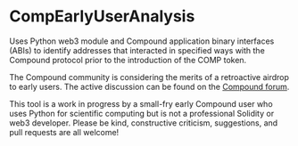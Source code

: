 # CompEarlyUserAnalysis

Uses Python web3 module and Compound application binary interfaces (ABIs) to identify addresses that interacted in specified ways with the Compound protocol prior to the introduction of the COMP token.

The Compound community is considering the merits of a retroactive airdrop to early users. The active discussion can be found on the [Compound forum](https://www.comp.xyz/t/should-compound-retroactively-airdrop-tokens-to-early-users/595).

This tool is a work in progress by a small-fry early Compound user who uses Python for scientific computing but is not a professional Solidity or web3 developer. Please be kind, constructive criticism, suggestions, and pull requests are all welcome!
